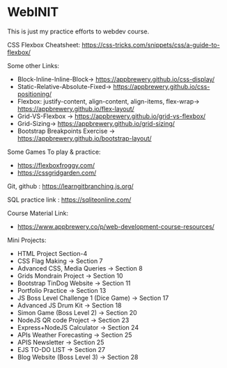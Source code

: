 # WebINIT

This is just my practice efforts to webdev course.

CSS Flexbox Cheatsheet: https://css-tricks.com/snippets/css/a-guide-to-flexbox/

Some other Links:
- Block-Inline-Inline-Block-> https://appbrewery.github.io/css-display/
- Static-Relative-Absolute-Fixed-> https://appbrewery.github.io/css-positioning/
- Flexbox: justify-content, align-content, align-items, flex-wrap-> https://appbrewery.github.io/flex-layout/
- Grid-VS-Flexbox -> https://appbrewery.github.io/grid-vs-flexbox/
- Grid-Sizing-> https://appbrewery.github.io/grid-sizing/
- Bootstrap Breakpoints Exercise -> https://appbrewery.github.io/bootstrap-layout/


Some Games To play & practice:
- https://flexboxfroggy.com/
- https://cssgridgarden.com/


Git, github : https://learngitbranching.js.org/

SQL practice link : https://sqliteonline.com/

Course Material Link:
- https://www.appbrewery.co/p/web-development-course-resources/


Mini Projects: 
- HTML Project Section-4
- CSS Flag Making -> Section 7
- Advanced CSS, Media Queries -> Section 8
- Grids Mondrain Project -> Section 10
- Bootstrap TinDog Website -> Section 11
- Portfolio Practice -> Section 13
- JS Boss Level Challenge 1 (Dice Game) -> Section 17
- Advanced JS Drum Kit -> Section 18
- Simon Game (Boss Level 2) -> Section 20
- NodeJS QR code Project -> Section 23
- Express+NodeJS Calculator -> Section 24
- APIs Weather Forecasting -> Section 25
- APIS Newsletter -> Section 25
- EJS TO-DO LIST -> Section 27
- Blog Website (Boss Level 3) -> Section 28
